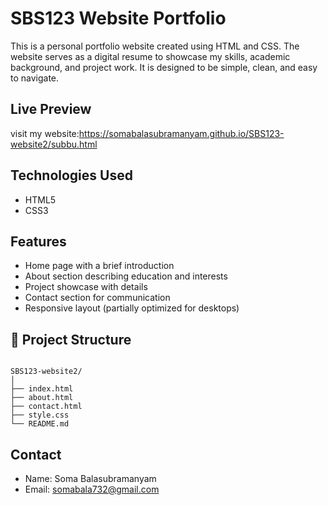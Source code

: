 
# SBS123 Website Portfolio

This is a personal portfolio website created using HTML and CSS. The website serves as a digital resume to showcase my skills, academic background, and project work. It is designed to be simple, clean, and easy to navigate.

## Live Preview

visit my website:https://somabalasubramanyam.github.io/SBS123-website2/subbu.html

## Technologies Used

- HTML5  
- CSS3  

## Features

- Home page with a brief introduction
- About section describing education and interests
- Project showcase with details
- Contact section for communication
- Responsive layout (partially optimized for desktops)


## 📁 Project Structure

```

SBS123-website2/
│
├── index.html
├── about.html
├── contact.html
├── style.css
└── README.md

```

## Contact

- Name: Soma Balasubramanyam  
- Email: somabala732@gmail.com
